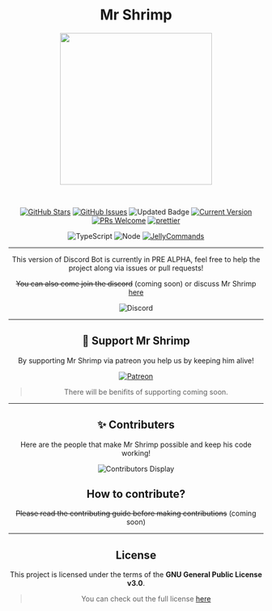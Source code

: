 <div align="center">

# Mr Shrimp

</div>

<p align="center">
  <a>
    <img src="https://cdn.discordapp.com/attachments/848686917532254218/848718688617496646/mr-shrimp-icon.png" height="300px">
  </a>
</p>

&nbsp;
<div align="center">

[![GitHub Stars](https://img.shields.io/github/stars/Mr-Shrimp/Mr-Shrimp-Bot?style=social)](https://github.com/Mr-Shrimp/Mr-Shrimp-Bot/stargazers)
[![GitHub Issues](https://img.shields.io/github/issues/Mr-Shrimp/Mr-Shrimp-Bot.svg)](https://github.com/Mr-Shrimp/Mr-Shrimp-Bot/issues)
![Updated Badge](https://badges.pufler.dev/updated/Mr-Shrimp/Mr-Shrimp-Bot)
[![Current Version](https://img.shields.io/badge/version-PRE_ALPHA-red.svg)](https://github.com/Mr-Shrimp/Mr-Shrimp-Bot)
[![PRs Welcome](https://img.shields.io/badge/PRs-welcome-brightgreen.svg?style=flat-square)](http://makeapullrequest.com)
[![prettier](https://img.shields.io/badge/code_style-prettier-ff69b4.svg)](https://github.com/prettier/prettier)

![TypeScript](https://img.shields.io/badge/TypeScript-007ACC?style=for-the-badge&logo=typescript&logoColor=white)
![Node](https://img.shields.io/badge/Node.js-43853D?style=for-the-badge&logo=node.js&logoColor=white)
[![JellyCommands](https://img.shields.io/badge/Powered%20by%20-Jelly%20Commands-ff69b4?style=for-the-badge&labelColor=white)](https://github.com/ghostdevv/jellycommands)


---

This version of Discord Bot is currently in PRE ALPHA, feel free to help the project along via issues or pull requests!

~~You can also come join the discord~~ (coming soon) or discuss Mr Shrimp [here](https://github.com/Mr-Shrimp/Mr-Shrimp-Bot/discussions)

![Discord](https://img.shields.io/badge/Discord-7289DA?style=for-the-badge&logo=discord&logoColor=white)

---

## 💖 Support Mr Shrimp 
By supporting Mr Shrimp via patreon you help us by keeping him alive!

[![Patreon](https://img.shields.io/badge/Patreon-F96854?style=for-the-badge&logo=patreon&logoColor=white)](https://www.patreon.com/mr_shrimp)

>There will be benifits of supporting coming soon.



---
## ✨ Contributers
Here are the people that make Mr Shrimp possible and keep his code working!

![Contributors Display](https://badges.pufler.dev/contributors/Mr-Shrimp/Mr-Shrimp-Bot?size=50&padding=5&bots=false)
##  How to contribute?
~~Please read the contributing guide before making contributions~~ (coming soon)

---

## License
This project is licensed under the terms of the **GNU General Public License v3.0**.
>You can check out the full license [here](https://github.com/Mr-Shrimp/Mr-Shrimp-Bot/blob/main/LICENSE)

</div>